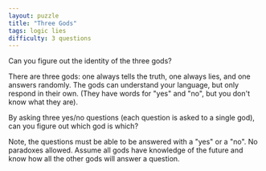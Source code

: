 ```yaml
---
layout: puzzle
title: "Three Gods"
tags: logic lies
difficulty: 3 questions
---
```


Can you figure out the identity of the three gods?
<!--more-->

There are three gods: one always tells the truth, one always lies, and one answers
randomly. The gods can understand your language, but only respond in their own.
(They have words for "yes" and "no", but you don't know what they are).

By asking three yes/no questions (each question is asked to a single god),
can you figure out which god is which?

Note, the questions must be able to be answered with a "yes" or a "no". No
paradoxes allowed. Assume all gods have knowledge of the future and know how all
the other gods will answer a question.
